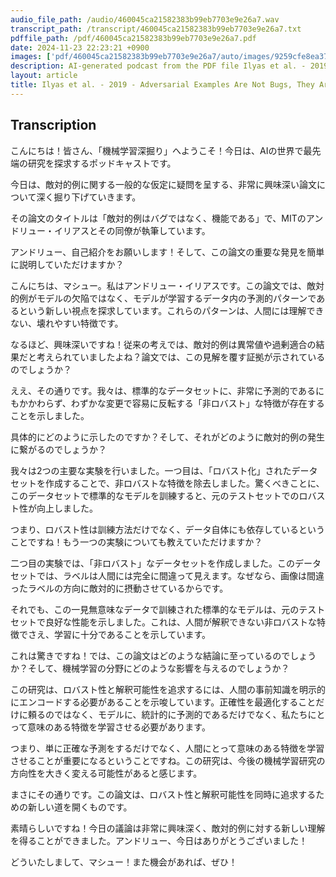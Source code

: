 ```yaml
---
audio_file_path: /audio/460045ca21582383b99eb7703e9e26a7.wav
transcript_path: /transcript/460045ca21582383b99eb7703e9e26a7.txt
pdffile_path: /pdf/460045ca21582383b99eb7703e9e26a7.pdf
date: 2024-11-23 22:23:21 +0900
images: ['pdf/460045ca21582383b99eb7703e9e26a7/auto/images/9259cfe8ea37e10988639757700e51da1c36eb31d935fe18dc2a15e1fcab08af.jpg', 'pdf/460045ca21582383b99eb7703e9e26a7/auto/images/3a52b77e5eb93358997a8c92b70c09367bf65434d6ef3a8a86f610e44606647f.jpg', 'pdf/460045ca21582383b99eb7703e9e26a7/auto/images/d314fe58a504fe97cc40d22bffb4e4df7bde8133e5aa8ed3e22b94bb0ea2963e.jpg', 'pdf/460045ca21582383b99eb7703e9e26a7/auto/images/a7f5b3be5a765d8ce2de0fe82aaa32b2388e6bbef313173dea77cc9321eebc65.jpg', 'pdf/460045ca21582383b99eb7703e9e26a7/auto/images/3cd60bfe5fb880e03add96e11359cbdf4e522bc5b8b6bc627c26704d2aa95298.jpg', 'pdf/460045ca21582383b99eb7703e9e26a7/auto/images/24bf485de10fc8440845158755c99e4d06d1de9296bb8e14ac6c0bf5a123ac7d.jpg', 'pdf/460045ca21582383b99eb7703e9e26a7/auto/images/1138e4b7239e3a728d70616a4505366f9e71ac4e20f06a4ca0d27774b42bddae.jpg', 'pdf/460045ca21582383b99eb7703e9e26a7/auto/images/334c4e5dd1dc837e31c6edc99bed68940c5406c9d8a0d94931a54f801958fad9.jpg', 'pdf/460045ca21582383b99eb7703e9e26a7/auto/images/d6548f2a82ec0824c9b98b5459ca226a62761f24841028a9233c18817d8cad00.jpg', 'pdf/460045ca21582383b99eb7703e9e26a7/auto/images/23405f6a42c3a5163e2217145a349cfd1d798388b0aa87e8fa5ac579be6d1f67.jpg', 'pdf/460045ca21582383b99eb7703e9e26a7/auto/images/1e7856e30d352a26563af95aef0644c46f8be9152515fdc721007677b23137d2.jpg', 'pdf/460045ca21582383b99eb7703e9e26a7/auto/images/b8adee76f6093fb9f723eea209fc99a3817be7847ce6839be715a4955fb1d623.jpg', 'pdf/460045ca21582383b99eb7703e9e26a7/auto/images/ff6f087e825a47070508055bd12aee8dec926fd9947c3c4162085416b9401458.jpg', 'pdf/460045ca21582383b99eb7703e9e26a7/auto/images/a7690b053e5796d243db00db3a956b64ff2b49de308aca8cd433ae18b02d63d5.jpg', 'pdf/460045ca21582383b99eb7703e9e26a7/auto/images/56e492ec79e8150341ef236038c0d71bdc868a45a691570739a9d09ba1eb97a5.jpg', 'pdf/460045ca21582383b99eb7703e9e26a7/auto/images/112dd1ca61b6aea52ecccf10d80833f93f365952c51b9adf4d30f20b60838d50.jpg', 'pdf/460045ca21582383b99eb7703e9e26a7/auto/images/a054a65af11a556bb38e8a0e5ddc420075c44428ba9bc0c4eea51c853618627f.jpg', 'pdf/460045ca21582383b99eb7703e9e26a7/auto/images/b7fef88d3ebefc166b601b7ffb980b8b037f4e40e97ce8e0c89871dfb021224c.jpg', 'pdf/460045ca21582383b99eb7703e9e26a7/auto/images/722da32389e9cd369d27bb967f35fcfcb89bd2452b35c877f5e9dffaad2033a9.jpg', 'pdf/460045ca21582383b99eb7703e9e26a7/auto/images/f1203559a2497b6eb12976f91c2b22841fda295816c7eb69bff2d4dce06071b1.jpg', 'pdf/460045ca21582383b99eb7703e9e26a7/auto/images/44f37e2ebf19802a6b3c0aef19ff9d007ab0959a9e79f43cac4b3d8e2f434e3c.jpg', 'pdf/460045ca21582383b99eb7703e9e26a7/auto/images/5eca642a095be32b387265d8485bd7e4205e1ef4483d0ec58f04ae3c3f04e11e.jpg', 'pdf/460045ca21582383b99eb7703e9e26a7/auto/images/69f690738c548ce82102b10037151519e4c9636db43614e124fd1395b06a6201.jpg']
description: AI-generated podcast from the PDF file Ilyas et al. - 2019 - Adversarial Examples Are Not Bugs, They Are Featur_JP
layout: article
title: Ilyas et al. - 2019 - Adversarial Examples Are Not Bugs, They Are Featur_JP / 460045ca21582383b99eb7703e9e26a7
---
```


## Transcription
こんにちは！皆さん、「機械学習深掘り」へようこそ！今日は、AIの世界で最先端の研究を探求するポッドキャストです。

今日は、敵対的例に関する一般的な仮定に疑問を呈する、非常に興味深い論文について深く掘り下げていきます。

その論文のタイトルは「敵対的例はバグではなく、機能である」で、MITのアンドリュー・イリアスとその同僚が執筆しています。

アンドリュー、自己紹介をお願いします！そして、この論文の重要な発見を簡単に説明していただけますか？

こんにちは、マシュー。私はアンドリュー・イリアスです。この論文では、敵対的例がモデルの欠陥ではなく、モデルが学習するデータ内の予測的パターンであるという新しい視点を探求しています。これらのパターンは、人間には理解できない、壊れやすい特徴です。

なるほど、興味深いですね！従来の考えでは、敵対的例は異常値や過剰適合の結果だと考えられていましたよね？論文では、この見解を覆す証拠が示されているのでしょうか？

ええ、その通りです。我々は、標準的なデータセットに、非常に予測的であるにもかかわらず、わずかな変更で容易に反転する「非ロバスト」な特徴が存在することを示しました。

具体的にどのように示したのですか？そして、それがどのように敵対的例の発生に繋がるのでしょうか？

我々は2つの主要な実験を行いました。一つ目は、「ロバスト化」されたデータセットを作成することで、非ロバストな特徴を除去しました。驚くべきことに、このデータセットで標準的なモデルを訓練すると、元のテストセットでのロバスト性が向上しました。

つまり、ロバスト性は訓練方法だけでなく、データ自体にも依存しているということですね！もう一つの実験についても教えていただけますか？

二つ目の実験では、「非ロバスト」なデータセットを作成しました。このデータセットでは、ラベルは人間には完全に間違って見えます。なぜなら、画像は間違ったラベルの方向に敵対的に摂動させているからです。

それでも、この一見無意味なデータで訓練された標準的なモデルは、元のテストセットで良好な性能を示しました。これは、人間が解釈できない非ロバストな特徴でさえ、学習に十分であることを示しています。

これは驚きですね！では、この論文はどのような結論に至っているのでしょうか？そして、機械学習の分野にどのような影響を与えるのでしょうか？

この研究は、ロバスト性と解釈可能性を追求するには、人間の事前知識を明示的にエンコードする必要があることを示唆しています。正確性を最適化することだけに頼るのではなく、モデルに、統計的に予測的であるだけでなく、私たちにとって意味のある特徴を学習させる必要があります。

つまり、単に正確な予測をするだけでなく、人間にとって意味のある特徴を学習させることが重要になるということですね。この研究は、今後の機械学習研究の方向性を大きく変える可能性があると感じます。

まさにその通りです。この論文は、ロバスト性と解釈可能性を同時に追求するための新しい道を開くものです。

素晴らしいですね！今日の議論は非常に興味深く、敵対的例に対する新しい理解を得ることができました。アンドリュー、今日はありがとうございました！

どういたしまして、マシュー！また機会があれば、ぜひ！





